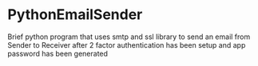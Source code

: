 # PythonEmailSender
Brief python program that uses smtp and ssl library to send an email from Sender to Receiver after 2 factor authentication has been setup and app password has been generated
